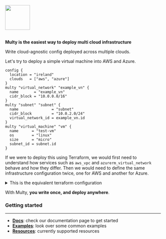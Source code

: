 <a href="https://s3.eu-west-1.amazonaws.com/www.multy.dev/logo2.pngutm_source=github.com">
    <img src="https://s3.eu-west-1.amazonaws.com/www.multy.dev/logo2.png" width="80">
</a>

<br/>
<br/>

**Multy is the easiest way to deploy multi cloud infrastructure**

Write cloud-agnostic config deployed across multiple clouds.

Let's try to deploy a simple virtual machine into AWS and Azure.

```hcl
config {
  location = "ireland"
  clouds   = ["aws", "azure"]
}
multy "virtual_network" "example_vn" {
  name       = "example_vn"
  cidr_block = "10.0.0.0/16"
}
multy "subnet" "subnet" {
  name               = "subnet"
  cidr_block         = "10.0.2.0/24"
  virtual_network_id = example_vn.id
}
multy "virtual_machine" "vm" {
  name      = "test-vm"
  os        = "linux"
  size      = "micro"
  subnet_id = subnet.id
}
```

If we were to deploy this using Terraform, we would first need to understand how services such as `aws_vpc`
and `azurerm_virtual_network` behave and how they differ. Then we would need to define the same infrastructure
configuration twice, one for AWS and another for Azure.


<details><summary>This is the equivalent terraform configuration</summary>
<p>

```hcl
// multy:     19 lines
// terraform: 132 lines
resource "aws_vpc" "example_vn_aws" {
  tags =  {
    Name = "example_vn"
  }

  cidr_block           = "10.0.0.0/16"
  enable_dns_hostnames = true
}
resource "aws_internet_gateway" "example_vn_aws" {
  tags =  {
    Name = "example_vn"
  }

  vpc_id = aws_vpc.example_vn_aws.id
}
resource "aws_default_security_group" "example_vn_aws" {
  tags =  {
    Name = "example_vn"
  }

  vpc_id = aws_vpc.example_vn_aws.id

  ingress {
    protocol    = "-1"
    from_port   = 0
    to_port     = 0
    cidr_blocks = ["0.0.0.0/0"]
    self        = true
  }

  egress {
    protocol    = "-1"
    from_port   = 0
    to_port     = 0
    cidr_blocks = ["0.0.0.0/0"]
    self        = true
  }
}
resource "aws_subnet" "subnet_aws" {
  tags =  {
    Name = "subnet"
  }

  cidr_block = "10.0.2.0/24"
  vpc_id     = aws_vpc.example_vn_aws.id
}
resource "aws_instance" "vm_aws" {
  tags =  {
    Name = "test-vm"
  }

  ami           = "ami-09d4a659cdd8677be"
  instance_type = "t2.nano"
  subnet_id     = aws_subnet.subnet_aws.id
}
resource "azurerm_virtual_network" "example_vn_azure" {
  resource_group_name = azurerm_resource_group.vn-rg.name
  name                = "example_vn"
  location            = "northeurope"
  address_space       = ["10.0.0.0/16"]
}
resource "azurerm_route_table" "example_vn_azure" {
  resource_group_name = azurerm_resource_group.vn-rg.name
  name                = "example_vn"
  location            = "northeurope"

  route {
    name           = "local"
    address_prefix = "0.0.0.0/0"
    next_hop_type  = "VnetLocal"
  }
}
resource "azurerm_subnet" "subnet_azure" {
  resource_group_name  = azurerm_resource_group.vn-rg.name
  name                 = "subnet"
  address_prefixes     = ["10.0.2.0/24"]
  virtual_network_name = azurerm_virtual_network.example_vn_azure.name
}
resource "azurerm_subnet_route_table_association" "subnet_azure" {
  subnet_id      = azurerm_subnet.subnet_azure.id
  route_table_id = azurerm_route_table.example_vn_azure.id
}
resource "azurerm_network_interface" "vm_azure" {
  resource_group_name = azurerm_resource_group.vm-rg.name
  name                = "test-vm"
  location            = "northeurope"

  ip_configuration {
    name                          = "internal"
    private_ip_address_allocation = "Dynamic"
    subnet_id                     = azurerm_subnet.subnet_azure.id
    primary                       = true
  }
}
resource "azurerm_linux_virtual_machine" "vm_azure" {
  resource_group_name   = azurerm_resource_group.vm-rg.name
  name                  = "test-vm"
  location              = "northeurope"
  size                  = "Standard_B1ls"
  network_interface_ids = [azurerm_network_interface.vm_azure.id]

  os_disk {
    caching              = "None"
    storage_account_type = "Standard_LRS"
  }

  admin_username = "multyadmin"
  admin_password = "Multyadmin090#"

  source_image_reference {
    publisher = "OpenLogic"
    offer     = "CentOS"
    sku       = "7_9-gen2"
    version   = "latest"
  }

  disable_password_authentication = false
}
resource "azurerm_resource_group" "vm-rg" {
  name     = "vm-rg"
  location = "northeurope"
}
resource "azurerm_resource_group" "vn-rg" {
  name     = "vn-rg"
  location = "northeurope"
}
provider "aws" {
  region = "eu-west-1"
}
provider "azurerm" {
  features {}
}
```

</p>
</details>

With Multy, **you write once, and deploy anywhere**.

### Getting started

---

* **[Docs](https://multy.dev/docs/intro/)**: check our documentation page to get started
* **[Examples](https://multy.dev/docs/examples/)**: look over some common examples
* **[Resources](https://multy.dev/docs/resources/virtual_network/)**: currently supported resources

